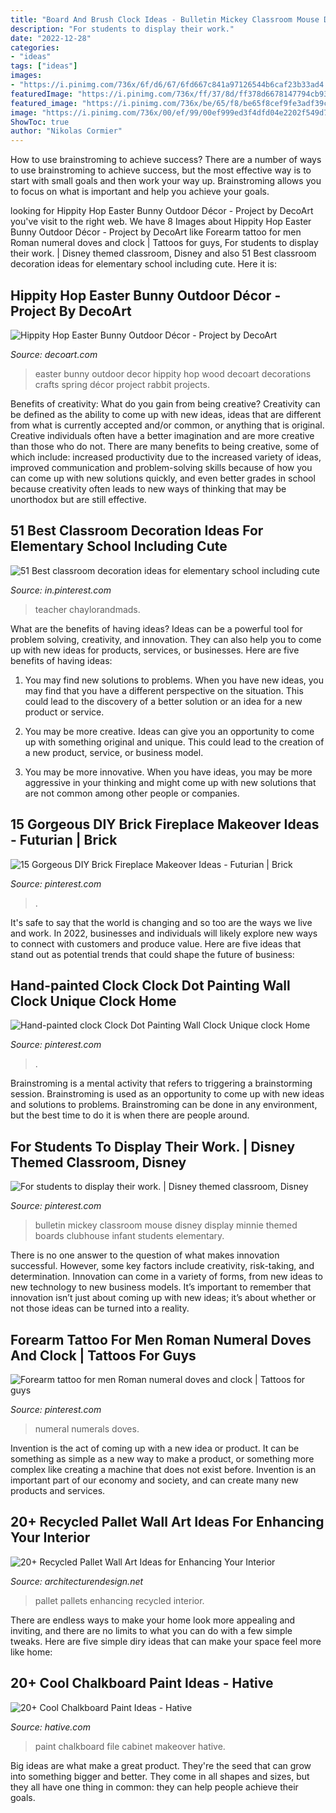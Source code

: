 ```yaml
---
title: "Board And Brush Clock Ideas - Bulletin Mickey Classroom Mouse Disney Display Minnie Themed Boards Clubhouse Infant Students Elementary"
description: "For students to display their work."
date: "2022-12-28"
categories:
- "ideas"
tags: ["ideas"]
images:
- "https://i.pinimg.com/736x/6f/d6/67/6fd667c841a97126544b6caf23b33ad4.jpg"
featuredImage: "https://i.pinimg.com/736x/ff/37/8d/ff378d6678147794cb9376af2ca67953.jpg"
featured_image: "https://i.pinimg.com/736x/be/65/f8/be65f8cef9fe3adf39c51463c9ce4ed6.jpg"
image: "https://i.pinimg.com/736x/00/ef/99/00ef999ed3f4dfd04e2202f549d7fbb8.jpg"
ShowToc: true
author: "Nikolas Cormier"
---
```



How to use brainstroming to achieve success?
There are a number of ways to use brainstroming to achieve success, but the most effective way is to start with small goals and then work your way up. Brainstroming allows you to focus on what is important and help you achieve your goals.

	

		
looking for Hippity Hop Easter Bunny Outdoor Décor - Project by DecoArt you've visit to the right web. We have 8 Images about Hippity Hop Easter Bunny Outdoor Décor - Project by DecoArt like Forearm tattoo for men Roman numeral doves and clock | Tattoos for guys, For students to display their work. | Disney themed classroom, Disney and also 51 Best classroom decoration ideas for elementary school including cute. Here it is:
		
    
## Hippity Hop Easter Bunny Outdoor Décor - Project By DecoArt

<img loading=lazy src="https://decoart.com/img/projects/projects/2378_hippity-hop-easter-bunny-.JPG" onerror="this.onerror=null;this.src='https://tse1.mm.bing.net/th?id=OIP._0VB5pY2nwI5_PA5Ic951wHaHa&amp;pid=15.1';" alt="Hippity Hop Easter Bunny Outdoor Décor - Project by DecoArt">

_Source: decoart.com_

>easter bunny outdoor decor hippity hop wood decoart decorations crafts spring décor project rabbit projects. 

	

Benefits of creativity: What do you gain from being creative?
Creativity can be defined as the ability to come up with new ideas, ideas that are different from what is currently accepted and/or common, or anything that is original. Creative individuals often have a better imagination and are more creative than those who do not. There are many benefits to being creative, some of which include: increased productivity due to the increased variety of ideas, improved communication and problem-solving skills because of how you can come up with new solutions quickly, and even better grades in school because creativity often leads to new ways of thinking that may be unorthodox but are still effective.

    
## 51 Best Classroom Decoration Ideas For Elementary School Including Cute

<img loading=lazy src="https://i.pinimg.com/736x/00/ef/99/00ef999ed3f4dfd04e2202f549d7fbb8.jpg" onerror="this.onerror=null;this.src='https://tse4.mm.bing.net/th?id=OIP.7XXyycYzrTPsrDWhA2GV5AHaLG&amp;pid=15.1';" alt="51 Best classroom decoration ideas for elementary school including cute">

_Source: in.pinterest.com_

>teacher chaylorandmads. 

	

What are the benefits of having ideas?
Ideas can be a powerful tool for problem solving, creativity, and innovation. They can also help you to come up with new ideas for products, services, or businesses. Here are five benefits of having ideas:
1. You may find new solutions to problems. When you have new ideas, you may find that you have a different perspective on the situation. This could lead to the discovery of a better solution or an idea for a new product or service.

2. You may be more creative. Ideas can give you an opportunity to come up with something original and unique. This could lead to the creation of a new product, service, or business model.

3. You may be more innovative. When you have ideas, you may be more aggressive in your thinking and might come up with new solutions that are not common among other people or companies.

    
## 15 Gorgeous DIY Brick Fireplace Makeover Ideas - Futurian | Brick

<img loading=lazy src="https://i.pinimg.com/736x/6f/d6/67/6fd667c841a97126544b6caf23b33ad4.jpg" onerror="this.onerror=null;this.src='https://tse2.mm.bing.net/th?id=OIP.amC08M5mYB3mB7cEYcYqoQHaJ3&amp;pid=15.1';" alt="15 Gorgeous DIY Brick Fireplace Makeover Ideas - Futurian | Brick">

_Source: pinterest.com_

>. 

	

It's safe to say that the world is changing and so too are the ways we live and work. In 2022, businesses and individuals will likely explore new ways to connect with customers and produce value. Here are five ideas that stand out as potential trends that could shape the future of business:

    
## Hand-painted Clock Clock Dot Painting Wall Clock Unique Clock Home

<img loading=lazy src="https://i.pinimg.com/736x/37/53/25/3753252d9308cb6676521fc032433a9e.jpg" onerror="this.onerror=null;this.src='https://tse1.mm.bing.net/th?id=OIP.JyAv-W8T1CT2VBucHFpgVwHaJ4&amp;pid=15.1';" alt="Hand-painted clock Clock Dot Painting Wall Clock Unique clock Home">

_Source: pinterest.com_

>. 

	

Brainstroming is a mental activity that refers to triggering a brainstorming session. Brainstroming is used as an opportunity to come up with new ideas and solutions to problems. Brainstroming can be done in any environment, but the best time to do it is when there are people around.

    
## For Students To Display Their Work. | Disney Themed Classroom, Disney

<img loading=lazy src="https://i.pinimg.com/736x/be/65/f8/be65f8cef9fe3adf39c51463c9ce4ed6.jpg" onerror="this.onerror=null;this.src='https://tse3.mm.bing.net/th?id=OIP.tMej2ZSY6HX4QsehxosGgQHaJ4&amp;pid=15.1';" alt="For students to display their work. | Disney themed classroom, Disney">

_Source: pinterest.com_

>bulletin mickey classroom mouse disney display minnie themed boards clubhouse infant students elementary. 

	

There is no one answer to the question of what makes innovation successful. However, some key factors include creativity, risk-taking, and determination. Innovation can come in a variety of forms, from new ideas to new technology to new business models. It’s important to remember that innovation isn’t just about coming up with new ideas; it’s about whether or not those ideas can be turned into a reality.

    
## Forearm Tattoo For Men Roman Numeral Doves And Clock | Tattoos For Guys

<img loading=lazy src="https://i.pinimg.com/736x/ff/37/8d/ff378d6678147794cb9376af2ca67953.jpg" onerror="this.onerror=null;this.src='https://tse1.mm.bing.net/th?id=OIP.FPK5R0Ymtix5U2rB7gVrewHaJ3&amp;pid=15.1';" alt="Forearm tattoo for men Roman numeral doves and clock | Tattoos for guys">

_Source: pinterest.com_

>numeral numerals doves. 

	

Invention is the act of coming up with a new idea or product. It can be something as simple as a new way to make a product, or something more complex like creating a machine that does not exist before. Invention is an important part of our economy and society, and can create many new products and services.

    
## 20+ Recycled Pallet Wall Art Ideas For Enhancing Your Interior

<img loading=lazy src="http://cdn.architecturendesign.net/wp-content/uploads/2015/06/AD-Pallet-Wall-Art-19.jpg" onerror="this.onerror=null;this.src='https://tse4.mm.bing.net/th?id=OIP.LOr43Hb7t_O9NOj7dAYJ8QHaKd&amp;pid=15.1';" alt="20+ Recycled Pallet Wall Art Ideas for Enhancing Your Interior">

_Source: architecturendesign.net_

>pallet pallets enhancing recycled interior. 

	

There are endless ways to make your home look more appealing and inviting, and there are no limits to what you can do with a few simple tweaks. Here are five simple diry ideas that can make your space feel more like home:

    
## 20+ Cool Chalkboard Paint Ideas - Hative

<img loading=lazy src="https://hative.com/wp-content/uploads/2014/09/chalkboard-paint-ideas/8-chalkboard-paint-file-cabinet-makeover.jpg" onerror="this.onerror=null;this.src='https://tse4.mm.bing.net/th?id=OIP.fMvmK_GckL1OUzKOl_SKSAHaLx&amp;pid=15.1';" alt="20+ Cool Chalkboard Paint Ideas - Hative">

_Source: hative.com_

>paint chalkboard file cabinet makeover hative. 

	

Big ideas are what make a great product. They're the seed that can grow into something bigger and better. They come in all shapes and sizes, but they all have one thing in common: they can help people achieve their goals.


